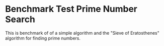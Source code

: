# Benchmark Test Prime Number Search

This is benchmark of of a simple algorithm and the "Sieve of Eratosthenes" algorithm for finding prime numbers.
